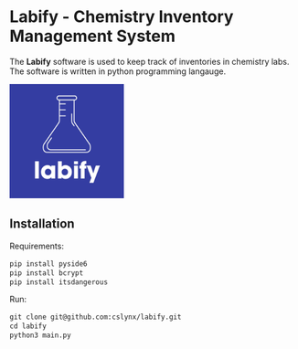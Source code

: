 # Labify - Chemistry Inventory Management System

The **Labify** software is used to keep track of inventories in chemistry labs.<br>
The software is written in python programming langauge.

<img src="images/labify.jpeg" alt="Labify Logo" width="200px">

## Installation

Requirements:

```
pip install pyside6
pip install bcrypt
pip install itsdangerous
```

Run:

```
git clone git@github.com:cslynx/labify.git
cd labify
python3 main.py
```
